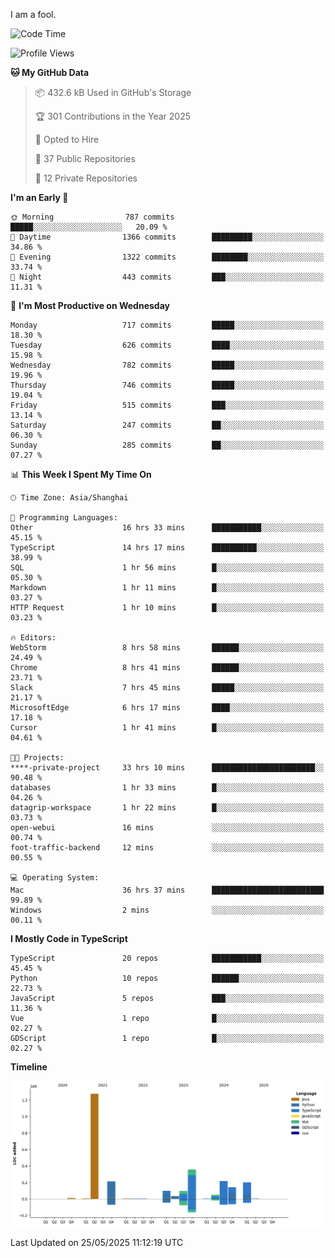 I am a fool.

<!--START_SECTION:waka-->
![Code Time](http://img.shields.io/badge/Code%20Time-3%2C060%20hrs%201%20min-blue)

![Profile Views](http://img.shields.io/badge/Profile%20Views-1-blue)

**🐱 My GitHub Data** 

> 📦 432.6 kB Used in GitHub's Storage 
 > 
> 🏆 301 Contributions in the Year 2025
 > 
> 💼 Opted to Hire
 > 
> 📜 37 Public Repositories 
 > 
> 🔑 12 Private Repositories 
 > 
**I'm an Early 🐤** 

```text
🌞 Morning                787 commits         █████░░░░░░░░░░░░░░░░░░░░   20.09 % 
🌆 Daytime                1366 commits        █████████░░░░░░░░░░░░░░░░   34.86 % 
🌃 Evening                1322 commits        ████████░░░░░░░░░░░░░░░░░   33.74 % 
🌙 Night                  443 commits         ███░░░░░░░░░░░░░░░░░░░░░░   11.31 % 
```
📅 **I'm Most Productive on Wednesday** 

```text
Monday                   717 commits         █████░░░░░░░░░░░░░░░░░░░░   18.30 % 
Tuesday                  626 commits         ████░░░░░░░░░░░░░░░░░░░░░   15.98 % 
Wednesday                782 commits         █████░░░░░░░░░░░░░░░░░░░░   19.96 % 
Thursday                 746 commits         █████░░░░░░░░░░░░░░░░░░░░   19.04 % 
Friday                   515 commits         ███░░░░░░░░░░░░░░░░░░░░░░   13.14 % 
Saturday                 247 commits         ██░░░░░░░░░░░░░░░░░░░░░░░   06.30 % 
Sunday                   285 commits         ██░░░░░░░░░░░░░░░░░░░░░░░   07.27 % 
```


📊 **This Week I Spent My Time On** 

```text
🕑︎ Time Zone: Asia/Shanghai

💬 Programming Languages: 
Other                    16 hrs 33 mins      ███████████░░░░░░░░░░░░░░   45.15 % 
TypeScript               14 hrs 17 mins      ██████████░░░░░░░░░░░░░░░   38.99 % 
SQL                      1 hr 56 mins        █░░░░░░░░░░░░░░░░░░░░░░░░   05.30 % 
Markdown                 1 hr 11 mins        █░░░░░░░░░░░░░░░░░░░░░░░░   03.27 % 
HTTP Request             1 hr 10 mins        █░░░░░░░░░░░░░░░░░░░░░░░░   03.23 % 

🔥 Editors: 
WebStorm                 8 hrs 58 mins       ██████░░░░░░░░░░░░░░░░░░░   24.49 % 
Chrome                   8 hrs 41 mins       ██████░░░░░░░░░░░░░░░░░░░   23.71 % 
Slack                    7 hrs 45 mins       █████░░░░░░░░░░░░░░░░░░░░   21.17 % 
MicrosoftEdge            6 hrs 17 mins       ████░░░░░░░░░░░░░░░░░░░░░   17.18 % 
Cursor                   1 hr 41 mins        █░░░░░░░░░░░░░░░░░░░░░░░░   04.61 % 

🐱‍💻 Projects: 
****-private-project     33 hrs 10 mins      ███████████████████████░░   90.48 % 
databases                1 hr 33 mins        █░░░░░░░░░░░░░░░░░░░░░░░░   04.26 % 
datagrip-workspace       1 hr 22 mins        █░░░░░░░░░░░░░░░░░░░░░░░░   03.73 % 
open-webui               16 mins             ░░░░░░░░░░░░░░░░░░░░░░░░░   00.74 % 
foot-traffic-backend     12 mins             ░░░░░░░░░░░░░░░░░░░░░░░░░   00.55 % 

💻 Operating System: 
Mac                      36 hrs 37 mins      █████████████████████████   99.89 % 
Windows                  2 mins              ░░░░░░░░░░░░░░░░░░░░░░░░░   00.11 % 
```

**I Mostly Code in TypeScript** 

```text
TypeScript               20 repos            ███████████░░░░░░░░░░░░░░   45.45 % 
Python                   10 repos            ██████░░░░░░░░░░░░░░░░░░░   22.73 % 
JavaScript               5 repos             ███░░░░░░░░░░░░░░░░░░░░░░   11.36 % 
Vue                      1 repo              █░░░░░░░░░░░░░░░░░░░░░░░░   02.27 % 
GDScript                 1 repo              █░░░░░░░░░░░░░░░░░░░░░░░░   02.27 % 
```



**Timeline**

![Lines of Code chart](https://raw.githubusercontent.com/VeejaLiu/VeejaLiu/master/assets/bar_graph.png)


 Last Updated on 25/05/2025 11:12:19 UTC
<!--END_SECTION:waka-->
